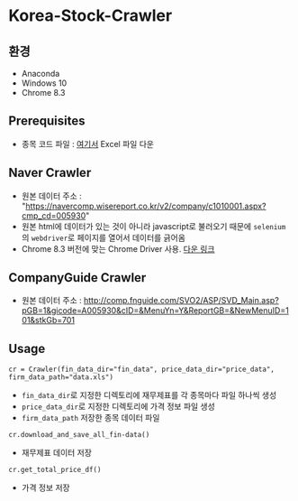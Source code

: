 # Korea-Stock-Crawler

## 환경
- Anaconda
- Windows 10
- Chrome 8.3

## Prerequisites
- 종목 코드 파일 : [여기서](http://marketdata.krx.co.kr/mdi#document=040601) Excel 파일 다운

## Naver Crawler
- 원본 데이터 주소 : "https://navercomp.wisereport.co.kr/v2/company/c1010001.aspx?cmp_cd=005930"
- 원본 html에 데이터가 있는 것이 아니라 javascript로 불러오기 때문에 `selenium`의 `webdriver`로 페이지를 열어서 데이터를 긁어옴
- Chrome 8.3 버전에 맞는 Chrome Driver 사용. [다운 링크](https://chromedriver.storage.googleapis.com/index.html?path=83.0.4103.39/)

## CompanyGuide Crawler
- 원본 데이터 주소 : http://comp.fnguide.com/SVO2/ASP/SVD_Main.asp?pGB=1&gicode=A005930&cID=&MenuYn=Y&ReportGB=&NewMenuID=101&stkGb=701

## Usage 
```
cr = Crawler(fin_data_dir="fin_data", price_data_dir="price_data", firm_data_path="data.xls")
```
- `fin_data_dir`로 지정한 디렉토리에 재무제표를 각 종목마다 파일 하나씩 생성
- `price_data_dir`로 지정한 디렉토리에 가격 정보 파일 생성
- `firm_data_path` 저장한 종목 데이터 파일
```
cr.download_and_save_all_fin-data()
```
- 재무제표 데이터 저장
```
cr.get_total_price_df()
```
- 가격 정보 저장
